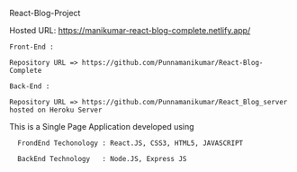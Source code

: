 React-Blog-Project      
       
   Hosted URL: https://manikumar-react-blog-complete.netlify.app/
   
    Front-End :

    Repository URL => https://github.com/Punnamanikumar/React-Blog-Complete

    Back-End :

    Repository URL => https://github.com/Punnamanikumar/React_Blog_server hosted on Heroku Server

This is a Single Page Application  developed using

      FrondEnd Techonology : React.JS, CSS3, HTML5, JAVASCRIPT

      BackEnd Technology   : Node.JS, Express JS
      





